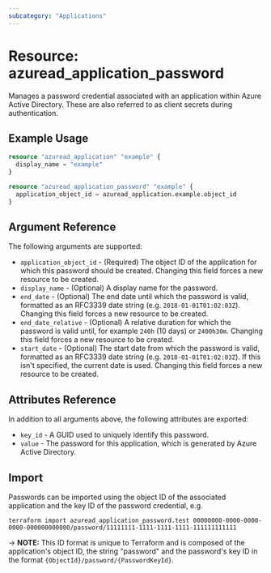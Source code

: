 ```yaml
---
subcategory: "Applications"
---
```


# Resource: azuread_application_password

Manages a password credential associated with an application within Azure Active Directory. These are also referred to as client secrets during authentication.

## Example Usage

```terraform
resource "azuread_application" "example" {
  display_name = "example"
}

resource "azuread_application_password" "example" {
  application_object_id = azuread_application.example.object_id
}
```

## Argument Reference

The following arguments are supported:

* `application_object_id` - (Required) The object ID of the application for which this password should be created. Changing this field forces a new resource to be created.
* `display_name` - (Optional) A display name for the password.
* `end_date` - (Optional) The end date until which the password is valid, formatted as an RFC3339 date string (e.g. `2018-01-01T01:02:03Z`). Changing this field forces a new resource to be created.
* `end_date_relative` - (Optional) A relative duration for which the password is valid until, for example `240h` (10 days) or `2400h30m`. Changing this field forces a new resource to be created.
* `start_date` - (Optional) The start date from which the password is valid, formatted as an RFC3339 date string (e.g. `2018-01-01T01:02:03Z`). If this isn't specified, the current date is used.  Changing this field forces a new resource to be created.

## Attributes Reference

In addition to all arguments above, the following attributes are exported:

* `key_id` - A GUID used to uniquely identify this password.
* `value` - The password for this application, which is generated by Azure Active Directory.

## Import

Passwords can be imported using the object ID of the associated application and the key ID of the password credential, e.g.

```shell
terraform import azuread_application_password.test 00000000-0000-0000-0000-000000000000/password/11111111-1111-1111-1111-111111111111
```

-> **NOTE:** This ID format is unique to Terraform and is composed of the application's object ID, the string "password" and the password's key ID in the format `{ObjectId}/password/{PasswordKeyId}`.
